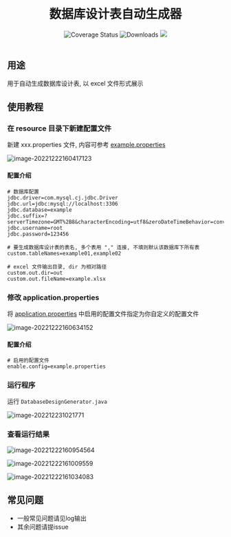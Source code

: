 <div align="center">
  <div><h1>数据库设计表自动生成器</h1></div>
  <div>
    <img
      src="https://img.shields.io/badge/Hutool-5.8.10-blue.svg"
      alt="Coverage Status"
    />
    <img
      src="https://img.shields.io/badge/poi-5.2.2-blue.svg"
      alt="Downloads"
    />
    <img
      src="https://visitor-badge.glitch.me/badge?page_id=yixihan.database-design-generator&left_color=green&right_color=red"
    />
  </div>
</div>
<br>

## 用途
用于自动生成数据库设计表, 以 excel 文件形式展示


## 使用教程

### 在 resource 目录下新建配置文件

新建 xxx.properties 文件, 内容可参考 [example.properties](src/main/resources/config/example.properties)

![image-20221222160417123](https://typora-oss.yixihan.chat//img/202212221604457.png)



#### 配置介绍

```properties
# 数据库配置
jdbc.driver=com.mysql.cj.jdbc.Driver
jdbc.url=jdbc:mysql://localhost:3306
jdbc.database=example
jdbc.suffix=?serverTimezone=GMT%2B8&characterEncoding=utf8&zeroDateTimeBehavior=convertToNull
jdbc.username=root
jdbc.password=123456

# 要生成数据库设计表的表名, 多个表用 "," 连接, 不填则默认该数据库下所有表
custom.tableNames=example01,example02

# excel 文件输出目录, dir 为相对路径
custom.out.dir=out
custom.out.fileName=example.xlsx

```



### 修改 application.properties

将 [application.properties](src/main/resources/application.properties) 中启用的配置文件指定为你自定义的配置文件

![image-20221222160634152](https://typora-oss.yixihan.chat//img/202212221606223.png)



#### 配置介绍

```properties
# 启用的配置文件
enable.config=example.properties
```



### 运行程序

运行 `DatabaseDesignGenerator.java`

![image-202212231021771](https://typora-oss.yixihan.chat//img/202212231021771.png)



### 查看运行结果

![image-20221222160954564](https://typora-oss.yixihan.chat//img/202212221609601.png)

![image-20221222161009559](https://typora-oss.yixihan.chat//img/202212221610773.png)

![image-20221222161034083](https://typora-oss.yixihan.chat//img/202212221610215.png)



## 常见问题

- 一般常见问题请见log输出
- 其余问题请提issue
